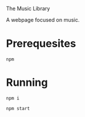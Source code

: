The Music Library

A webpage focused on music.

# Prerequesites

`npm`

# Running

`npm i`

`npm start`